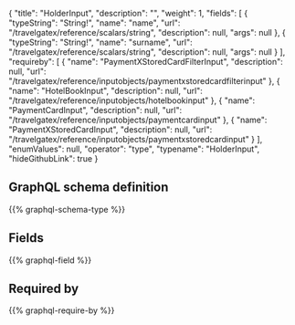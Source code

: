 {
  "title": "HolderInput",
  "description": "",
  "weight": 1,
  "fields": [
    {
      "typeString": "String!",
      "name": "name",
      "url": "/travelgatex/reference/scalars/string",
      "description": null,
      "args": null
    },
    {
      "typeString": "String!",
      "name": "surname",
      "url": "/travelgatex/reference/scalars/string",
      "description": null,
      "args": null
    }
  ],
  "requireby": [
    {
      "name": "PaymentXStoredCardFilterInput",
      "description": null,
      "url": "/travelgatex/reference/inputobjects/paymentxstoredcardfilterinput"
    },
    {
      "name": "HotelBookInput",
      "description": null,
      "url": "/travelgatex/reference/inputobjects/hotelbookinput"
    },
    {
      "name": "PaymentCardInput",
      "description": null,
      "url": "/travelgatex/reference/inputobjects/paymentcardinput"
    },
    {
      "name": "PaymentXStoredCardInput",
      "description": null,
      "url": "/travelgatex/reference/inputobjects/paymentxstoredcardinput"
    }
  ],
  "enumValues": null,
  "operator": "type",
  "typename": "HolderInput",
  "hideGithubLink": true
}
## GraphQL schema definition

{{% graphql-schema-type %}}

## Fields

{{% graphql-field %}}

## Required by

{{% graphql-require-by %}}
